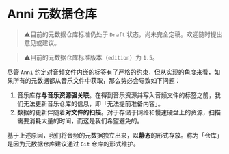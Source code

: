 # Anni 元数据仓库

> ⚠️️目前的元数据仓库标准仍处于 `Draft` 状态，尚未完全定稿。欢迎随时提出意见或建议。

> ⚠️️目前的元数据仓库标准版本（`edition`）为 `1.5`。

尽管 `Anni` 约定对音频文件内嵌的标签有了严格的约束，但从实现的角度来看，如果所有的元数据都从音乐文件中获取，那么势必会导致如下问题：

1. 音乐库存**与音乐资源强关联**。在得到音乐资源并写入音频文件的标签之前，我们无法更新音乐仓库的信息，即「无法提前准备内容」。
2. 数据的更新伴随着**对文件的扫描**。对于存储于网络和慢速硬盘上的资源，扫描需要消耗大量的时间，而这是我们希望避免的。

基于上述原因，我们将音频的元数据独立出来，以**静态**的形式存放。称为「仓库」是因为元数据仓库建议通过 `Git` 仓库的形式维护。
